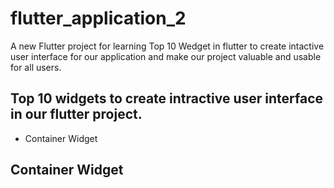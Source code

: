 # flutter_application_2

A new Flutter project for learning Top 10 Wedget in flutter to create intactive user interface for our application and make our project valuable and usable for all users.

## Top 10 widgets to create intractive user interface in our flutter project.

* Container Widget

## Container Widget




